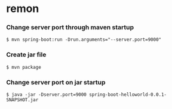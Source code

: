 # remon

### Change server port through maven startup
```
$ mvn spring-boot:run -Drun.arguments="--server.port=9000"
```
### Create jar file
```
$ mvn package
```
### Change server port on jar startup
```
$ java -jar -Dserver.port=9000 spring-boot-helloworld-0.0.1-SNAPSHOT.jar
```